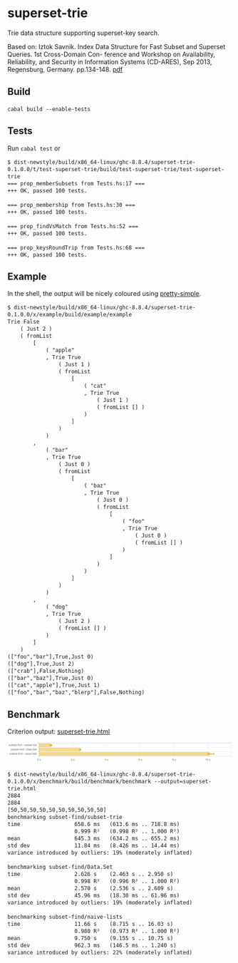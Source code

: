 # superset-trie

Trie data structure supporting superset-key search.

Based on: Iztok Savnik. Index Data Structure for Fast Subset and Superset Queries. 1st Cross-Domain Con-
ference and Workshop on Availability, Reliability, and Security in Information Systems (CD-ARES),
Sep 2013, Regensburg, Germany. pp.134-148. [pdf](978-3-642-40511-2_10_Chapter.pdf)

## Build

    cabal build --enable-tests

## Tests

Run ``cabal test`` or

    $ dist-newstyle/build/x86_64-linux/ghc-8.8.4/superset-trie-0.1.0.0/t/test-superset-trie/build/test-superset-trie/test-superset-trie
    === prop_memberSubsets from Tests.hs:17 ===
    +++ OK, passed 100 tests.

    === prop_membership from Tests.hs:30 ===
    +++ OK, passed 100 tests.

    === prop_findVsMatch from Tests.hs:52 ===
    +++ OK, passed 100 tests.

    === prop_keysRoundTrip from Tests.hs:68 ===
    +++ OK, passed 100 tests.

## Example

In the shell, the output will be nicely coloured using [pretty-simple](https://hackage.haskell.org/package/pretty-simple).

    $ dist-newstyle/build/x86_64-linux/ghc-8.8.4/superset-trie-0.1.0.0/x/example/build/example/example
    Trie False
        ( Just 2 )
        ( fromList
            [
                ( "apple"
                , Trie True
                    ( Just 1 )
                    ( fromList
                        [
                            ( "cat"
                            , Trie True
                                ( Just 1 )
                                ( fromList [] )
                            )
                        ]
                    )
                )
            ,
                ( "bar"
                , Trie True
                    ( Just 0 )
                    ( fromList
                        [
                            ( "baz"
                            , Trie True
                                ( Just 0 )
                                ( fromList
                                    [
                                        ( "foo"
                                        , Trie True
                                            ( Just 0 )
                                            ( fromList [] )
                                        )
                                    ]
                                )
                            )
                        ]
                    )
                )
            ,
                ( "dog"
                , Trie True
                    ( Just 2 )
                    ( fromList [] )
                )
            ]
        )
    (["foo","bar"],True,Just 0)
    (["dog"],True,Just 2)
    (["crab"],False,Nothing)
    (["bar","baz"],True,Just 0)
    (["cat","apple"],True,Just 1)
    (["foo","bar","baz","blerp"],False,Nothing)

## Benchmark

Criterion output: [superset-trie.html](superset-trie.html)

![subset-trie criterion benchmarks](subset-trie-benchmarks.png)

    $ dist-newstyle/build/x86_64-linux/ghc-8.8.4/superset-trie-0.1.0.0/x/benchmark/build/benchmark/benchmark --output=superset-trie.html
    2884
    2884
    [50,50,50,50,50,50,50,50,50,50]
    benchmarking subset-find/subset-trie
    time                 658.6 ms   (613.6 ms .. 718.8 ms)
                         0.999 R²   (0.998 R² .. 1.000 R²)
    mean                 645.3 ms   (634.2 ms .. 655.2 ms)
    std dev              11.84 ms   (8.426 ms .. 14.44 ms)
    variance introduced by outliers: 19% (moderately inflated)

    benchmarking subset-find/Data.Set
    time                 2.626 s    (2.463 s .. 2.950 s)
                         0.998 R²   (0.996 R² .. 1.000 R²)
    mean                 2.570 s    (2.536 s .. 2.609 s)
    std dev              45.96 ms   (18.30 ms .. 61.96 ms)
    variance introduced by outliers: 19% (moderately inflated)

    benchmarking subset-find/naive-lists
    time                 11.66 s    (8.715 s .. 16.03 s)
                         0.980 R²   (0.973 R² .. 1.000 R²)
    mean                 9.750 s    (9.155 s .. 10.75 s)
    std dev              962.3 ms   (146.5 ms .. 1.240 s)
    variance introduced by outliers: 22% (moderately inflated)
